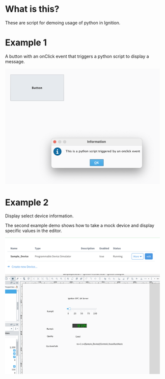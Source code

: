 # What is this? 

These are script for demoing usage of python in Ignition.


# Example 1

A button with an onClick event that triggers a python script to display a message. 

![onclick even](images/hello_button_action.png)

# Example 2

Display select device information. 

The second example demo shows how to take a mock device and display specific values in the editor. 

![Device](images/device.png)
![Device Info](images/device_info.png)